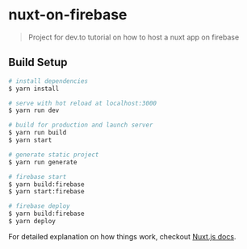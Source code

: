 # nuxt-on-firebase

> Project for dev.to tutorial on how to host a nuxt app on firebase

## Build Setup

```bash
# install dependencies
$ yarn install

# serve with hot reload at localhost:3000
$ yarn run dev

# build for production and launch server
$ yarn run build
$ yarn start

# generate static project
$ yarn run generate

# firebase start
$ yarn build:firebase
$ yarn start:firebase

# firebase deploy
$ yarn build:firebase
$ yarn deploy
```

For detailed explanation on how things work, checkout [Nuxt.js docs](https://nuxtjs.org).
